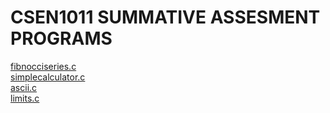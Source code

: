 # CSEN1011 SUMMATIVE ASSESMENT PROGRAMS

[fibnocciseries.c](https://github.com/nandhini532/CSEN1011/blob/c1fa6981e4796faff641213afce2ed3ac7f83317/fibonaciiseries.c)<br/>
[simplecalculator.c](https://github.com/nandhini532/CSEN1011/blob/c1fa6981e4796faff641213afce2ed3ac7f83317/simplecalculator.c)<br/>
[ascii.c](https://github.com/nandhini532/CSEN1011/blob/c1fa6981e4796faff641213afce2ed3ac7f83317/ascii.c)<br/>
[limits.c](https://github.com/nandhini532/CSEN1011/blob/c1fa6981e4796faff641213afce2ed3ac7f83317/limits.c)<br/>
